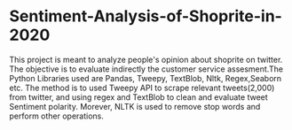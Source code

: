 # Sentiment-Analysis-of-Shoprite-in-2020
This project is meant to analyze people's opinion about shoprite on twitter. The objective is to evaluate indirectly the customer service assesment.The Python Libraries used are Pandas, Tweepy, TextBlob, Nltk, Regex,Seaborn  etc. The method is to used Tweepy API to scrape relevant tweets(2,000) from twitter, and using regex and TextBlob to clean and evaluate tweet Sentiment polarity. Morever, NLTK is used to remove stop words and perform other operations.
